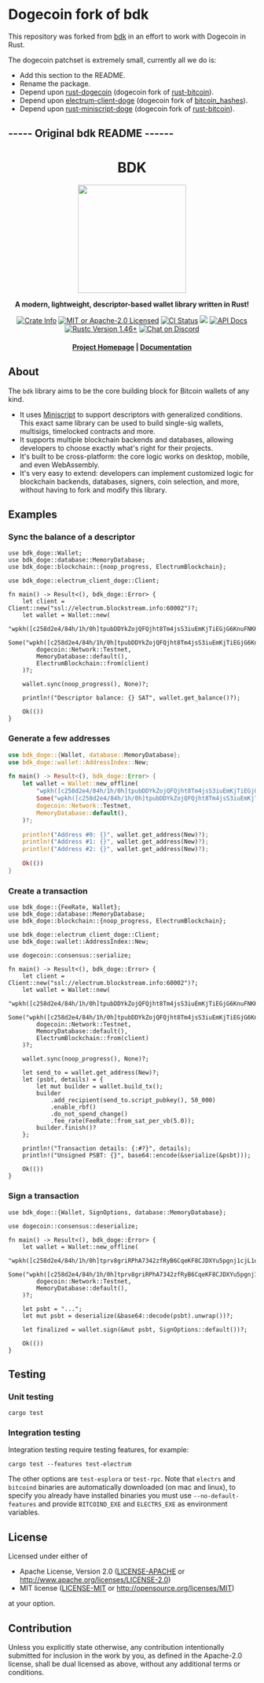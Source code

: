 # Dogecoin fork of bdk

This repository was forked from
[bdk](https://github.com/bitcoindevkit/bdk) in an effort
to work with Dogecoin in Rust.

The dogecoin patchset is extremely small, currently all we do is:

- Add this section to the README.
- Rename the package.
- Depend upon [rust-dogecoin](https://github.com/tobin-crypto/rust-dogecoin)
  (dogecoin fork of
  [rust-bitcoin](https://github.com/rust-bitcoin/rust-bitcoin)).
- Depend upon [electrum-client-doge](https://github.com/tobin-crypto/electrum-client-doge)
  (dogecoin fork of
  [bitcoin_hashes](https://github.com/bitcoindevkit/electrum-client)).
- Depend upon [rust-miniscript-doge](https://github.com/tobin-crypto/rust-miniscript-doge)
  (dogecoin fork of
  [rust-bitcoin](https://github.com/rust-bitcoin/rust-miniscript)).

## ----- Original bdk README ------

<div align="center">
  <h1>BDK</h1>

  <img src="./static/bdk.svg" width="220" />

  <p>
    <strong>A modern, lightweight, descriptor-based wallet library written in Rust!</strong>
  </p>

  <p>
    <a href="https://crates.io/crates/bdk"><img alt="Crate Info" src="https://img.shields.io/crates/v/bdk.svg"/></a>
    <a href="https://github.com/bitcoindevkit/bdk/blob/master/LICENSE"><img alt="MIT or Apache-2.0 Licensed" src="https://img.shields.io/badge/license-MIT%2FApache--2.0-blue.svg"/></a>
    <a href="https://github.com/bitcoindevkit/bdk/actions?query=workflow%3ACI"><img alt="CI Status" src="https://github.com/bitcoindevkit/bdk/workflows/CI/badge.svg"></a>
    <a href="https://codecov.io/gh/bitcoindevkit/bdk"><img src="https://codecov.io/gh/bitcoindevkit/bdk/branch/master/graph/badge.svg"/></a>
    <a href="https://docs.rs/bdk"><img alt="API Docs" src="https://img.shields.io/badge/docs.rs-bdk-green"/></a>
    <a href="https://blog.rust-lang.org/2020/08/27/Rust-1.46.0.html"><img alt="Rustc Version 1.46+" src="https://img.shields.io/badge/rustc-1.46%2B-lightgrey.svg"/></a>
    <a href="https://discord.gg/d7NkDKm"><img alt="Chat on Discord" src="https://img.shields.io/discord/753336465005608961?logo=discord"></a>
  </p>

  <h4>
    <a href="https://bitcoindevkit.org">Project Homepage</a>
    <span> | </span>
    <a href="https://docs.rs/bdk">Documentation</a>
  </h4>
</div>

## About

The `bdk` library aims to be the core building block for Bitcoin wallets of any kind.

* It uses [Miniscript](https://github.com/rust-bitcoin/rust-miniscript) to support descriptors with generalized conditions. This exact same library can be used to build
  single-sig wallets, multisigs, timelocked contracts and more.
* It supports multiple blockchain backends and databases, allowing developers to choose exactly what's right for their projects.
* It's built to be cross-platform: the core logic works on desktop, mobile, and even WebAssembly.
* It's very easy to extend: developers can implement customized logic for blockchain backends, databases, signers, coin selection, and more, without having to fork and modify this library.

## Examples

### Sync the balance of a descriptor

```rust,no_run
use bdk_doge::Wallet;
use bdk_doge::database::MemoryDatabase;
use bdk_doge::blockchain::{noop_progress, ElectrumBlockchain};

use bdk_doge::electrum_client_doge::Client;

fn main() -> Result<(), bdk_doge::Error> {
    let client = Client::new("ssl://electrum.blockstream.info:60002")?;
    let wallet = Wallet::new(
        "wpkh([c258d2e4/84h/1h/0h]tpubDDYkZojQFQjht8Tm4jsS3iuEmKjTiEGjG6KnuFNKKJb5A6ZUCUZKdvLdSDWofKi4ToRCwb9poe1XdqfUnP4jaJjCB2Zwv11ZLgSbnZSNecE/0/*)",
        Some("wpkh([c258d2e4/84h/1h/0h]tpubDDYkZojQFQjht8Tm4jsS3iuEmKjTiEGjG6KnuFNKKJb5A6ZUCUZKdvLdSDWofKi4ToRCwb9poe1XdqfUnP4jaJjCB2Zwv11ZLgSbnZSNecE/1/*)"),
        dogecoin::Network::Testnet,
        MemoryDatabase::default(),
        ElectrumBlockchain::from(client)
    )?;

    wallet.sync(noop_progress(), None)?;

    println!("Descriptor balance: {} SAT", wallet.get_balance()?);

    Ok(())
}
```

### Generate a few addresses

```rust
use bdk_doge::{Wallet, database::MemoryDatabase};
use bdk_doge::wallet::AddressIndex::New;

fn main() -> Result<(), bdk_doge::Error> {
    let wallet = Wallet::new_offline(
        "wpkh([c258d2e4/84h/1h/0h]tpubDDYkZojQFQjht8Tm4jsS3iuEmKjTiEGjG6KnuFNKKJb5A6ZUCUZKdvLdSDWofKi4ToRCwb9poe1XdqfUnP4jaJjCB2Zwv11ZLgSbnZSNecE/0/*)",
        Some("wpkh([c258d2e4/84h/1h/0h]tpubDDYkZojQFQjht8Tm4jsS3iuEmKjTiEGjG6KnuFNKKJb5A6ZUCUZKdvLdSDWofKi4ToRCwb9poe1XdqfUnP4jaJjCB2Zwv11ZLgSbnZSNecE/1/*)"),
        dogecoin::Network::Testnet,
        MemoryDatabase::default(),
    )?;

    println!("Address #0: {}", wallet.get_address(New)?);
    println!("Address #1: {}", wallet.get_address(New)?);
    println!("Address #2: {}", wallet.get_address(New)?);

    Ok(())
}
```

### Create a transaction

```rust,no_run
use bdk_doge::{FeeRate, Wallet};
use bdk_doge::database::MemoryDatabase;
use bdk_doge::blockchain::{noop_progress, ElectrumBlockchain};

use bdk_doge::electrum_client_doge::Client;
use bdk_doge::wallet::AddressIndex::New;

use dogecoin::consensus::serialize;

fn main() -> Result<(), bdk_doge::Error> {
    let client = Client::new("ssl://electrum.blockstream.info:60002")?;
    let wallet = Wallet::new(
        "wpkh([c258d2e4/84h/1h/0h]tpubDDYkZojQFQjht8Tm4jsS3iuEmKjTiEGjG6KnuFNKKJb5A6ZUCUZKdvLdSDWofKi4ToRCwb9poe1XdqfUnP4jaJjCB2Zwv11ZLgSbnZSNecE/0/*)",
        Some("wpkh([c258d2e4/84h/1h/0h]tpubDDYkZojQFQjht8Tm4jsS3iuEmKjTiEGjG6KnuFNKKJb5A6ZUCUZKdvLdSDWofKi4ToRCwb9poe1XdqfUnP4jaJjCB2Zwv11ZLgSbnZSNecE/1/*)"),
        dogecoin::Network::Testnet,
        MemoryDatabase::default(),
        ElectrumBlockchain::from(client)
    )?;

    wallet.sync(noop_progress(), None)?;

    let send_to = wallet.get_address(New)?;
    let (psbt, details) = {
        let mut builder = wallet.build_tx();
        builder
            .add_recipient(send_to.script_pubkey(), 50_000)
            .enable_rbf()
            .do_not_spend_change()
            .fee_rate(FeeRate::from_sat_per_vb(5.0));
        builder.finish()?
    };

    println!("Transaction details: {:#?}", details);
    println!("Unsigned PSBT: {}", base64::encode(&serialize(&psbt)));

    Ok(())
}
```

### Sign a transaction

```rust,no_run
use bdk_doge::{Wallet, SignOptions, database::MemoryDatabase};

use dogecoin::consensus::deserialize;

fn main() -> Result<(), bdk_doge::Error> {
    let wallet = Wallet::new_offline(
        "wpkh([c258d2e4/84h/1h/0h]tprv8griRPhA7342zfRyB6CqeKF8CJDXYu5pgnj1cjL1u2ngKcJha5jjTRimG82ABzJQ4MQe71CV54xfn25BbhCNfEGGJZnxvCDQCd6JkbvxW6h/0/*)",
        Some("wpkh([c258d2e4/84h/1h/0h]tprv8griRPhA7342zfRyB6CqeKF8CJDXYu5pgnj1cjL1u2ngKcJha5jjTRimG82ABzJQ4MQe71CV54xfn25BbhCNfEGGJZnxvCDQCd6JkbvxW6h/1/*)"),
        dogecoin::Network::Testnet,
        MemoryDatabase::default(),
    )?;

    let psbt = "...";
    let mut psbt = deserialize(&base64::decode(psbt).unwrap())?;

    let finalized = wallet.sign(&mut psbt, SignOptions::default())?;

    Ok(())
}
```

## Testing

### Unit testing

```
cargo test
```

### Integration testing

Integration testing require testing features, for example:

```
cargo test --features test-electrum
```

The other options are `test-esplora` or `test-rpc`.
Note that `electrs` and `bitcoind` binaries are automatically downloaded (on mac and linux), to specify you already have installed binaries you must use `--no-default-features` and provide `BITCOIND_EXE` and `ELECTRS_EXE` as environment variables.

## License

Licensed under either of

 * Apache License, Version 2.0
   ([LICENSE-APACHE](LICENSE-APACHE) or http://www.apache.org/licenses/LICENSE-2.0)
 * MIT license
   ([LICENSE-MIT](LICENSE-MIT) or http://opensource.org/licenses/MIT)

at your option.

## Contribution

Unless you explicitly state otherwise, any contribution intentionally submitted
for inclusion in the work by you, as defined in the Apache-2.0 license, shall be
dual licensed as above, without any additional terms or conditions.
